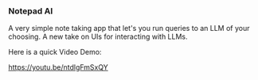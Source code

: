 ### Notepad AI

A very simple note taking app that let's you run queries to an LLM of your choosing.
A new take on UIs for interacting with LLMs.

Here is a quick Video Demo:

https://youtu.be/ntdlgFmSxQY

